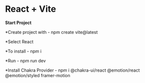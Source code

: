 # React + Vite

**Start Project**

*Create project with - npm create vite@latest

*Select React

*To install - npm i

*Run - npm run dev

*Install Chakra Provider - npm i @chakra-ui/react @emotion/react @emotion/styled framer-motion

